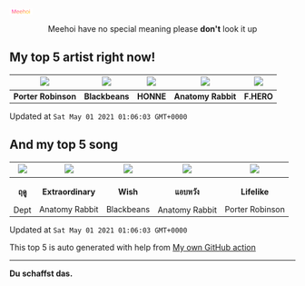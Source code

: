 [![Meehoi Logo](https://github.com/beam41/beam41/raw/master/mh.svg)](http://my.meehoi.me/)
<p align="center">Meehoi have no special meaning please <b>don't</b> look it up</p>

## My top 5 artist right now!
<!-- table start -->
|<img src="https://i.scdn.co/image/ab6761610000f1781804f56bdcb9322c5f3f8f21">|<img src="https://i.scdn.co/image/45fd065d3a9694f17f3fc2ddbc8f54aa563055e6">|<img src="https://i.scdn.co/image/8b9e5d9441a0208eca61b6a1f7fba5e390dd835d">|<img src="https://i.scdn.co/image/80a2b66d164e0ebabeb4b5c1d0e3a3bbc4386afd">|<img src="https://i.scdn.co/image/10161dcb480a5980fe2d590d82ba502d896636d7">|
| :---: | :---: | :---: | :---: | :---: |
|<b>Porter Robinson</b>|<b>Blackbeans</b>|<b>HONNE</b>|<b>Anatomy Rabbit</b>|<b>F.HERO</b>|

Updated at `Sat May 01 2021 01:06:03 GMT+0000`
<!-- table end -->

## And my top 5 song
<!-- table song start -->
|<img src="https://i.scdn.co/image/ab67616d00001e027cb744b7588fdcf838407c50">|<img src="https://i.scdn.co/image/ab67616d00001e02bfe7c97f869955c395da6673">|<img src="https://i.scdn.co/image/ab67616d00001e02d2131b5e1a131694055d59c6">|<img src="https://i.scdn.co/image/ab67616d00001e02108d67243d874e28b4cfd742">|<img src="https://i.scdn.co/image/ab67616d00001e027d6ac8b4a84ad4b342050d87">|
| :---: | :---: | :---: | :---: | :---: |
|<p><b>ฤดู</b></p> Dept|<p><b>Extraordinary</b></p> Anatomy Rabbit|<p><b>Wish</b></p> Blackbeans|<p><b>แอบหวัง</b></p> Anatomy Rabbit|<p><b>Lifelike</b></p> Porter Robinson|

Updated at `Sat May 01 2021 01:06:03 GMT+0000`
<!-- table song end -->

This top 5 is auto generated with help from [My own GitHub action](https://github.com/beam41/spotify-listening)

---

**Du schaffst das.**